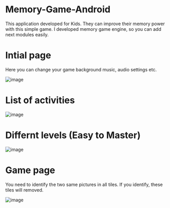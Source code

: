 # Memory-Game-Android

This application developed for Kids. They can improve their memory power with this simple game. 
I developed memory game engine, so you can add next modules easily. 

# Intial page

Here you can change your game background music, audio settings etc. 

![image](https://user-images.githubusercontent.com/7617043/145720569-2b658a6a-2fe5-4a62-b11f-52be7b69a592.png)


# List of activities 

![image](https://user-images.githubusercontent.com/7617043/145720664-8e05e082-fb7c-4f3e-b44e-d882363a8e0c.png)


# Differnt levels (Easy to Master)

![image](https://user-images.githubusercontent.com/7617043/145720710-5c6f23d2-05c2-4b0b-bba4-103f5331dc6a.png)

# Game page 

You need to identify the two same pictures in all tiles. If you identify, these tiles will removed. 

![image](https://user-images.githubusercontent.com/7617043/145720797-52e206e5-71ab-4879-b974-f417cd3296de.png)
